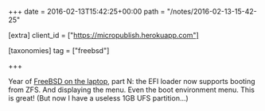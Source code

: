 +++
date = 2016-02-13T15:42:25+00:00
path = "/notes/2016-02-13-15-42-25"

[extra]
client_id = ["https://micropublish.herokuapp.com"]

[taxonomies]
tag = ["freebsd"]

+++

<p>Year of <a href="https://unrelenting.technology/articles/freebsd-on-the-thinkpad-x240">FreeBSD on the laptop</a>, part N: the EFI loader now supports booting from ZFS. And displaying the menu. Even the boot environment menu. This is great! (But now I have a useless 1GB UFS partition…)</p>